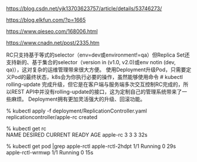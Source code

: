 https://blog.csdn.net/yjk13703623757/article/details/53746273/

https://blog.elkfun.com/?p=1665

https://www.qieseo.com/168006.html

https://www.cnadn.net/post/2335.htm

RC只支持基于等式的selector（env=dev或environment!=qa）但Replica Set还支持新的、基于集合的selector（version in (v1.0, v2.0)或env notin (dev, qa)），这对复杂的运维管理带来很大方便。
使用Deployment升级Pod，只需要定义Pod的最终状态，k8s会为你执行必要的操作，虽然能够使用命令 # kubectl rolling-update 完成升级，但它是在客户端与服务端多次交互控制RC完成的，所以REST API中并没有rolling-update的接口，这为定制自己的管理系统带来了一些麻烦。
Deployment拥有更加灵活强大的升级、回滚功能。


 % kubectl apply -f deployment/ReplicationController.yaml
replicationcontroller/apple-rc created

% kubectl get rc  
NAME       DESIRED   CURRENT   READY   AGE
apple-rc   3         3         3       32s

 % kubectl get pod |grep apple-rctl
apple-rctl-2hdpt                            1/1     Running     0          29s
apple-rctl-wrmwp                            1/1     Running     0          15s